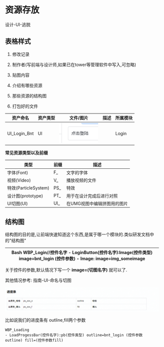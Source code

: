 # 资源存放

设计-UI-逃脱

## 表格样式

1.  修改记录

2.  制作者(写前端与设计师,如果已在tower等管理软件中写入,可忽略)

3.  贴图内容

4.  介绍有哪些资源

5.  那些资源的结构图

6.  打包好的文件

| 资产命名     | 资产类型 | 文件/图片                                                 | 描述 | 所属模块 |
|--------------|----------|-----------------------------------------------------------|------|----------|
| UI_Login_Bnt | UI       |  ![Generated](media/a95ee7c5a44e618e406f97d56d0ae030.png) |      | Login    |

**常见资源类型以及前缀**

| 类型                 | 前缀 | 描述                        |
|----------------------|------|-----------------------------|
| 字体(Font)           | F\_  | 文字的字体                  |
| 视频(Video)          | V\_  | 播放视频的文件              |
| 特效(ParticleSystem) | PS\_ | 特效                        |
| 设计图(prototype)    | PT\_ | 用于在设计完成后进行对照    |
| UI切图(UI)           | UI\_ | 在UMG视图中编辑拼图用的图片 |

## 结构图

结构图的目的是,让前端快速知道这个东西,是属于哪一个模块的.类似研发文档中的"结构图"

| Bash WBP_Login//控件名字 - LoginButton(控件名字):Image(控件类型) image=bnt_login (控件参数) - Image: image=img_someimage  |
|---------------------------------------------------------------------------------------------------------------------------|

关于控件的参数,默认情况下写一个 **image=(切图名字)** 就可以了.

其他情况参考: 指南-UI-命名与切图

![Generated](media/1bafc8950cddf69c845f83e3e55a5f41.png)

比如说我们的进度条有 outline,fill两个参数

```
WBP_Loading
- LoadProgessBar(控件名字):pb(控件类型) outline=bnt_login (控件参数outline) fill=(控件参数fill)

```
